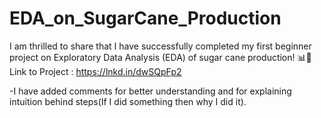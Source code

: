 # EDA_on_SugarCane_Production

I am thrilled to share that I have successfully completed my first beginner project on Exploratory Data Analysis (EDA) of sugar cane production! 📊🌱  
Link to Project : https://lnkd.in/dwSQpFp2  

-I have added comments for better understanding and for explaining intuition behind steps(If I did something then why I did it). 
